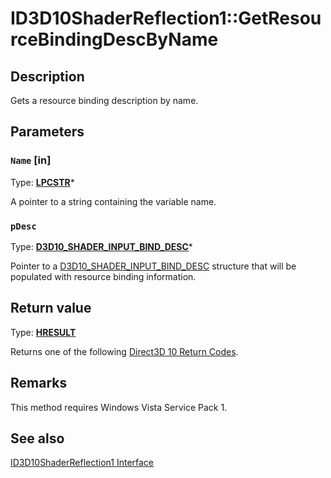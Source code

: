 # ID3D10ShaderReflection1::GetResourceBindingDescByName

## Description

Gets a resource binding description by name.

## Parameters

### `Name` [in]

Type: **[LPCSTR](https://learn.microsoft.com/windows/desktop/WinProg/windows-data-types)***

A pointer to a string containing the variable name.

### `pDesc`

Type: **[D3D10_SHADER_INPUT_BIND_DESC](https://learn.microsoft.com/windows/win32/api/d3d10shader/ns-d3d10shader-d3d10_shader_input_bind_desc)***

Pointer to a [D3D10_SHADER_INPUT_BIND_DESC](https://learn.microsoft.com/windows/win32/api/d3d10shader/ns-d3d10shader-d3d10_shader_input_bind_desc) structure that will be populated with resource binding information.

## Return value

Type: **[HRESULT](https://learn.microsoft.com/windows/win32/com/structure-of-com-error-codes)**

Returns one of the following [Direct3D 10 Return Codes](https://learn.microsoft.com/windows/desktop/direct3d10/d3d10-graphics-reference-returnvalues).

## Remarks

This method requires Windows Vista Service Pack 1.

## See also

[ID3D10ShaderReflection1 Interface](https://learn.microsoft.com/windows/desktop/api/d3d10_1shader/nn-d3d10_1shader-id3d10shaderreflection1)